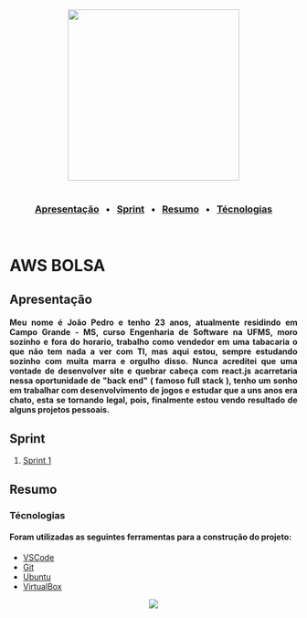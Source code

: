 <div align="center">
<img src="https://i.pinimg.com/originals/80/0b/5a/800b5ad22d27e85483b1c298802951e4.png" width = "300px" />
</div>

<br/>

<h3 align = "center"> 
    <a href="#apresentação"> Apresentação</a> &nbsp; &bull; &nbsp;
    <a href="#sprint"> Sprint</a> &nbsp; &bull; &nbsp;
    <a href="#resumo"> Resumo</a> &nbsp; &bull; &nbsp;
    <a href="#técnologias"> Técnologias</a> 
</h3>

<br/>

# AWS BOLSA

## Apresentação

<h4 align ="justify">Meu nome é João Pedro e tenho 23 anos, atualmente residindo em Campo Grande - MS, curso Engenharia de Software na UFMS, moro sozinho e fora do horario, trabalho como vendedor em uma tabacaria o que não tem nada a ver com TI, mas aqui estou, sempre estudando sozinho com muita marra e orgulho disso. Nunca acreditei que uma vontade de desenvolver site e quebrar cabeça com react.js acarretaria nessa oportunidade de "back end" ( famoso full stack ), tenho um sonho em trabalhar com desenvolvimento de jogos e estudar que a uns anos era chato, esta se tornando legal, pois, finalmente estou vendo resultado de alguns projetos pessoais.
</h4>

## Sprint 

1. [Sprint 1](Sprint%201/)

## Resumo


### Técnologias
<h4 align ="justify"> Foram utilizadas as seguintes ferramentas para a construção do projeto:
</h4>

- [VSCode](https://code.visualstudio.com/)
- [Git](https://git-scm.com/)
- [Ubuntu](https://ubuntu.com/)
- [VirtualBox](https://www.virtualbox.org/)



<div align="center">
<img src="http://img.shields.io/static/v1?label=STATUS&message=EM%20DESENVOLVIMENTO&color=GREEN&style=for-the-badge"/>
</div>

